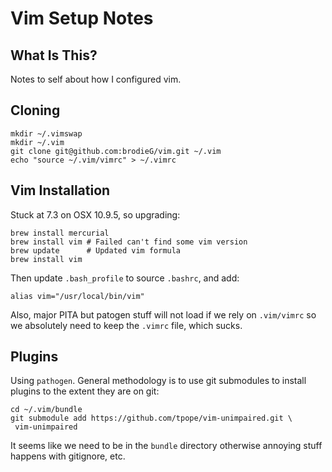 # Vim Setup Notes

## What Is This?

Notes to self about how I configured vim.

## Cloning

```
mkdir ~/.vimswap
mkdir ~/.vim
git clone git@github.com:brodieG/vim.git ~/.vim
echo "source ~/.vim/vimrc" > ~/.vimrc
```

## Vim Installation

Stuck at 7.3 on OSX 10.9.5, so upgrading:

```
brew install mercurial
brew install vim # Failed can't find some vim version
brew update      # Updated vim formula
brew install vim
```

Then update `.bash_profile` to source `.bashrc`, and add:

```
alias vim="/usr/local/bin/vim"
```

Also, major PITA but patogen stuff will not load if we rely on `.vim/vimrc` so we absolutely need to keep the `.vimrc` file, which sucks.

## Plugins

Using `pathogen`.  General methodology is to use git submodules to install plugins to the extent they are on git:

```
cd ~/.vim/bundle
git submodule add https://github.com/tpope/vim-unimpaired.git \
 vim-unimpaired
```

It seems like we need to be in the `bundle` directory otherwise annoying stuff happens with gitignore, etc.
